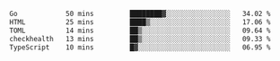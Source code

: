 <!--START_SECTION:waka-->

```txt
Go            50 mins         ████████▓░░░░░░░░░░░░░░░░   34.02 %
HTML          25 mins         ████▒░░░░░░░░░░░░░░░░░░░░   17.06 %
TOML          14 mins         ██▒░░░░░░░░░░░░░░░░░░░░░░   09.64 %
checkhealth   13 mins         ██▒░░░░░░░░░░░░░░░░░░░░░░   09.33 %
TypeScript    10 mins         █▓░░░░░░░░░░░░░░░░░░░░░░░   06.95 %
```

<!--END_SECTION:waka-->
